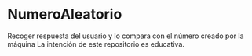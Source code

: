 # NumeroAleatorio
Recoger respuesta del usuario y lo compara con el número creado por la máquina
La intención de este repositorio es educativa.
